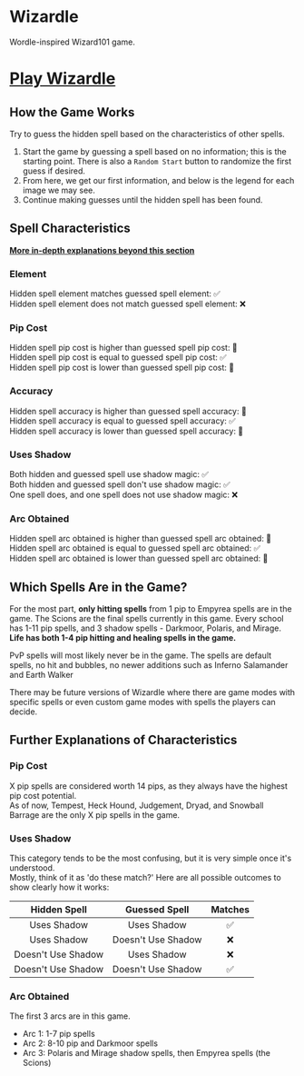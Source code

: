 # Wizardle
Wordle-inspired Wizard101 game.

# [Play Wizardle](https://dcanebytheway.github.io/Wizardle/)

## How the Game Works
Try to guess the hidden spell based on the characteristics of other spells.

1. Start the game by guessing a spell based on no information; this is the starting point. There is also a `Random Start` button to randomize the first guess if desired.
2. From here, we get our first information, and below is the legend for each image we may see.
3. Continue making guesses until the hidden spell has been found.

## Spell Characteristics
<ins>**More in-depth explanations beyond this section**</ins>

### Element
Hidden spell element matches guessed spell element: ✅<br />
Hidden spell element does not match guessed spell element: ❌

### Pip Cost
Hidden spell pip cost is higher than guessed spell pip cost: 🔼<br />
Hidden spell pip cost is equal to guessed spell pip cost: ✅<br />
Hidden spell pip cost is lower than guessed spell pip cost: 🔽

### Accuracy
Hidden spell accuracy is higher than guessed spell accuracy: 🔼<br />
Hidden spell accuracy is equal to guessed spell accuracy: ✅<br />
Hidden spell accuracy is lower than guessed spell accuracy: 🔽

### Uses Shadow
Both hidden and guessed spell use shadow magic: ✅<br />
Both hidden and guessed spell don't use shadow magic: ✅<br />
One spell does, and one spell does not use shadow magic: ❌

### Arc Obtained
Hidden spell arc obtained is higher than guessed spell arc obtained: 🔼<br />
Hidden spell arc obtained is equal to guessed spell arc obtained: ✅<br />
Hidden spell arc obtained is lower than guessed spell arc obtained: 🔽

## Which Spells Are in the Game?
For the most part, **only hitting spells** from 1 pip to Empyrea spells are in the game. The Scions are the final spells currently in this game. Every school has 1-11 pip spells, and 3 shadow spells - Darkmoor, Polaris, and Mirage.<br />
**Life has both 1-4 pip hitting and healing spells in the game.**

PvP spells will most likely never be in the game. The spells are default spells, no hit and bubbles, no newer additions such as Inferno Salamander and Earth Walker

There may be future versions of Wizardle where there are game modes with specific spells or even custom game modes with spells the players can decide.

## Further Explanations  of Characteristics

### Pip Cost
X pip spells are considered worth 14 pips, as they always have the highest pip cost potential.<br />
As of now, Tempest, Heck Hound, Judgement, Dryad, and Snowball Barrage are the only X pip spells in the game.

### Uses Shadow
This category tends to be the most confusing, but it is very simple once it's understood.<br />
Mostly, think of it as 'do these match?' Here are all possible outcomes to show clearly how it works:

| Hidden Spell       | Guessed Spell      | Matches       |
|:------------------:|:------------------:|:-------------:|
| Uses Shadow        | Uses Shadow        | ✅            |
| Uses Shadow        | Doesn't Use Shadow | ❌            |
| Doesn't Use Shadow | Uses Shadow        | ❌            |
| Doesn't Use Shadow | Doesn't Use Shadow | ✅            |

### Arc Obtained
The first 3 arcs are in this game.
* Arc 1: 1-7 pip spells
* Arc 2: 8-10 pip and Darkmoor spells
* Arc 3: Polaris and Mirage shadow spells, then Empyrea spells (the Scions)
